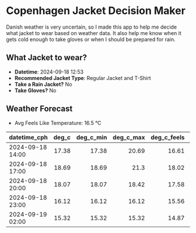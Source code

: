 
# Copenhagen Jacket Decision Maker

Danish weather is very uncertain, so I made this app to help me decide what jacket to wear based on weather data. 
It also help me know when it gets cold enough to take gloves or when I should be prepared for rain.

## What Jacket to wear?

- **Datetime**: 2024-09-18 12:53
- **Recommended Jacket Type**: Regular Jacket and T-Shirt
- **Take a Rain Jacket?** No
- **Take Gloves?** No

## Weather Forecast
- Avg Feels Like Temperature: 16.5 °C

| datetime_cph     |   deg_c |   deg_c_min |   deg_c_max |   deg_c_feels | weather   | wind   | rain   |
|:-----------------|--------:|------------:|------------:|--------------:|:----------|:-------|:-------|
| 2024-09-18 14:00 |   17.38 |       17.38 |       20.69 |         16.61 | Clear     | Low    | None   |
| 2024-09-18 17:00 |   18.69 |       18.69 |       21.3  |         18.02 | Clear     | Low    | None   |
| 2024-09-18 20:00 |   18.07 |       18.07 |       18.42 |         17.58 | Clouds    | Low    | None   |
| 2024-09-18 23:00 |   16.12 |       16.12 |       16.12 |         15.56 | Clouds    | Low    | None   |
| 2024-09-19 02:00 |   15.32 |       15.32 |       15.32 |         14.87 | Clouds    | Low    | None   |
        